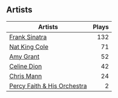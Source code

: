## Artists
Artists | Plays 
----- | -----: 
[Frank Sinatra](/artists/frank-sinatra-739) | 132
[Nat King Cole](/artists/nat-king-cole-3428) | 71
[Amy Grant](/artists/amy-grant-3053) | 52
[Celine Dion](/artists/celine-dion-39068) | 42
[Chris Mann](/artists/chris-mann-218333) | 24
[Percy Faith & His Orchestra](/artists/percy-faith-his-orchestra-20216) | 2

